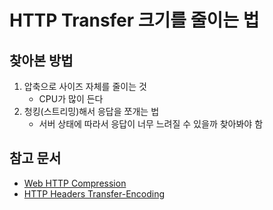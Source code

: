 # HTTP Transfer 크기를 줄이는 법

## 찾아본 방법

1. 압축으로 사이즈 자체를 줄이는 것
    - CPU가 많이 든다
2. 청킹(스트리밍)해서 응답을 쪼개는 법
    - 서버 상태에 따라서 응답이 너무 느려질 수 있을까 찾아봐야 함

## 참고 문서

- [Web HTTP Compression](https://developer.mozilla.org/ko/docs/Web/HTTP/Compression)
- [HTTP Headers Transfer-Encoding](https://developer.mozilla.org/ko/docs/Web/HTTP/Headers/Transfer-Encoding)
